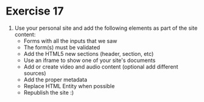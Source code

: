 # Exercise 17

1. Use your personal site and add the following elements as part of the site content:
    * Forms with all the inputs that we saw
    * The form(s) must be validated
    * Add the HTML5 new sections (header, section, etc)
    * Use an iframe to show one of your site's documents
    * Add or create video and audio content (optional add different sources)
    * Add the proper metadata
    * Replace HTML Entity when possible
    * Republish the site :)
  
